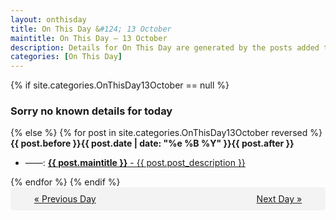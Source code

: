 ```yaml
---
layout: onthisday
title: On This Day &#124; 13 October
maintitle: On This Day — 13 October
description: Details for On This Day are generated by the posts added to the website so the content is subject to changes/updates over time.
categories: [On This Day]
---
```


{% if site.categories.OnThisDay13October == null %}
<h3>Sorry no known details for today</h3>
{% else %}
{% for post in site.categories.OnThisDay13October reversed %}
<strong>{{ post.before }}{{ post.date | date: "%e %B %Y" }}{{ post.after }}</strong>
<ul>
<li> ——: <a class="{{ post.class }}" href="{{ post.url }}"><strong>{{ post.maintitle }}</strong> - {{ post.post_description }}</a></li>
</ul>
{% endfor %}
{% endif %}
<br />
<div style="background-color: #f3f3f3; padding: 10px; border-radius: 5px; text-align: center; display: flex; justify-content: space-evenly;">
<a href="/onthisday/10/10-12">« Previous Day</a>
<span style="visibility:hidden;">[ Visit Leap Year February 29 ]</span>
<a href="/onthisday/10/10-14">Next Day »</a>
</div>
